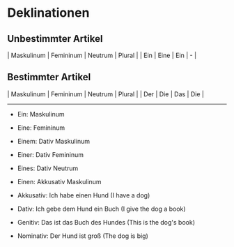 # Deklinationen

## Unbestimmter Artikel

| Maskulinum | Femininum | Neutrum | Plural |
| Ein | Eine | Ein | - |

## Bestimmter Artikel

| Maskulinum | Femininum | Neutrum | Plural |
| Der | Die | Das | Die |

---

- Ein: Maskulinum
- Eine: Femininum
- Einem: Dativ Maskulinum
- Einer: Dativ Femininum
- Eines: Dativ Neutrum
- Einen: Akkusativ Maskulinum

- Akkusativ: Ich habe einen Hund (I have a dog)
- Dativ: Ich gebe dem Hund ein Buch (I give the dog a book)
- Genitiv: Das ist das Buch des Hundes (This is the dog's book)
- Nominativ: Der Hund ist groß (The dog is big)
